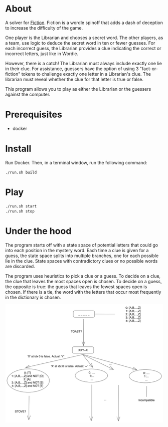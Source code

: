 # About
A solver for [Fiction](https://www.allplay.com/board-games/fiction/). Fiction is a wordle
spinoff that adds a dash of deception to increase the difficulty of the game.

One player is the Librarian and chooses a secret word. The other players, as a team,
use logic to deduce the secret word in ten or fewer guesses. For each incorrect guess,
the Librarian provides a clue indicating the correct or incorrect letters, just like
in Wordle.

However, there is a catch! The Librarian must always include exactly one lie in their
clue. For assistance, guessers have the option of using 3 "fact-or-fiction" tokens to
challenge exactly one letter in a Librarian's clue. The librarian must reveal whether
the clue for that letter is true or false.

This program allows you to play as either the Librarian or the guessers against the
computer.

# Prerequisites

- docker

# Install

Run Docker. Then, in a terminal window, run the following command:

```
./run.sh build
```

# Play
```
./run.sh start
./run.sh stop
```

# Under the hood

The program starts off with a state space of potential letters that could go
into each position in the mystery word. Each time a clue is given for a
guess, the state space splits into multiple branches, one for each possible
lie in the clue. State spaces with contradictory clues or no possible words
are discarded.

The program uses heuristics to pick a clue or a guess. To decide on a clue,
the clue that leaves the most spaces open is chosen. To decide on a guess,
the opposite is true: the guess that leaves the fewest spaces open is chosen.
If there is a tie, the word with the letters that occur most frequently in
the dictionary is chosen.

![Simplified snippet of the algorithm](./fiction-solver.png)